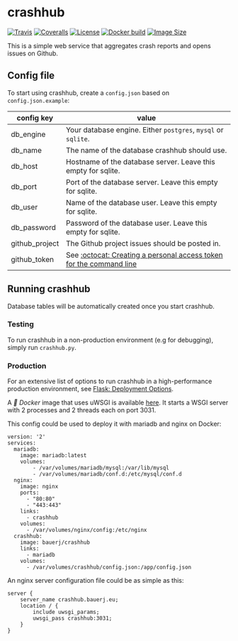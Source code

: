 crashhub
========


[![Travis](https://img.shields.io/travis/bauerj/crashhub.svg?style=flat-square)](https://travis-ci.org/bauerj/crashhub) 
[![Coveralls](https://img.shields.io/coveralls/github/bauerj/crashhub.svg?style=flat-square)](https://coveralls.io/github/bauerj/crashhub) 
[![License](https://img.shields.io/github/license/bauerj/crashhub.svg?style=flat-square)](https://github.com/bauerj/crashhub/blob/master/LICENSE) 
[![Docker build](https://img.shields.io/docker/automated/bauerj/crashhub.svg?style=flat-square)](https://hub.docker.com/r/bauerj/crashhub/) 
[![Image Size](https://img.shields.io/microbadger/image-size/bauerj/crashhub.svg?style=flat-square)](https://hub.docker.com/r/bauerj/crashhub/) 



This is a simple web service that aggregates crash reports and opens issues on Github.

Config file
-----------
To start using crashhub, create a `config.json` based on `config.json.example`:

| config key     | value                                                                                                                                                          |
|----------------|----------------------------------------------------------------------------------------------------------------------------------------------------------------|
| db_engine      | Your database engine. Either `postgres`, `mysql` or `sqlite`.                                                                                                  |
| db_name        | The name of the database crashhub should use.                                                                                                                  |
| db_host        | Hostname of the database server. Leave this empty for sqlite.                                                                                                  |
| db_port        | Port of the database server. Leave this empty for sqlite.                                                                                                      |
| db_user        | Name of the database user. Leave this empty for sqlite.                                                                                                        |
| db_password    | Password of the database user. Leave this empty for sqlite.                                                                                                    |
| github_project | The Github project issues should be posted in.                                                                                                                 |
| github_token   | See [:octocat: Creating a personal access token for the command line](https://help.github.com/articles/creating-a-personal-access-token-for-the-command-line/) |

Running crashhub
-------

Database tables will be automatically created once you start crashhub.

### Testing
To run crashhub in a non-production environment (e.g for debugging), simply run `crashhub.py`.


### Production

For an extensive list of options to run crashhub in a high-performance production environment, see [Flask: Deployment Options](http://flask.pocoo.org/docs/0.12/deploying/).

A *:whale: Docker* image that uses uWSGI is available [here](https://hub.docker.com/r/bauerj/crashhub/).
It starts a WSGI server with 2 processes and 2 threads each on port 3031.

This config could be used to deploy it with mariadb and nginx on Docker:

    version: '2'
    services:
      mariadb:
        image: mariadb:latest
        volumes:
            - /var/volumes/mariadb/mysql:/var/lib/mysql
            - /var/volumes/mariadb/conf.d:/etc/mysql/conf.d
      nginx:
        image: nginx
        ports:
          - "80:80"
          - "443:443"
        links:
          - crashhub
        volumes:
          - /var/volumes/nginx/config:/etc/nginx
      crashhub:
        image: bauerj/crashhub
        links:
          - mariadb
        volumes:
          - /var/volumes/crashhub/config.json:/app/config.json

An nginx server configuration file could be as simple as this:

    server {
        server_name crashhub.bauerj.eu;
        location / {
            include uwsgi_params;
            uwsgi_pass crashhub:3031;
        }
    }
